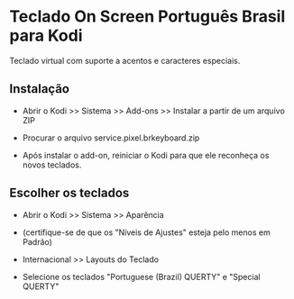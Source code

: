 <h1>Teclado On Screen Português Brasil para Kodi</h1>

Teclado virtual com suporte a acentos e caracteres especiais.

<h2>Instalação</h2>

- Abrir o Kodi >> Sistema >> Add-ons >> Instalar a partir de um arquivo ZIP

- Procurar o arquivo service.pixel.brkeyboard.zip

- Após instalar o add-on, reiniciar o Kodi para que ele reconheça os novos teclados.

<h2>Escolher os teclados</h2>

- Abrir o Kodi >> Sistema >> Aparência

- (certifique-se de que os "Níveis de Ajustes" esteja pelo menos em Padrão)

- Internacional >> Layouts do Teclado

- Selecione os teclados "Portuguese (Brazil) QUERTY" e "Special QUERTY"


